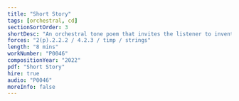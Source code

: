```yaml
---
title: "Short Story"
tags: [orchestral, cd]
sectionSortOrder: 3
shortDesc: "An orchestral tone poem that invites the listener to invent their own narrative"
forces: "2(p).2.2.2 / 4.2.3 / timp / strings"
length: "8 mins"
workNumber: "P0046"
compositionYear: "2022"
pdf: "Short Story"
hire: true
audio: "P0046"
moreInfo: false
---
```

